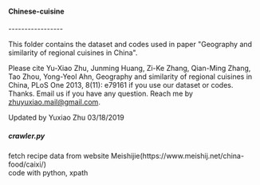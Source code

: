 <h4>Chinese-cuisine</h4>
-----------------

This folder contains the dataset and codes used in paper "Geography and similarity of regional cuisines in China". 

Please cite Yu-Xiao Zhu, Junming Huang, Zi-Ke Zhang, Qian-Ming Zhang, Tao Zhou, Yong-Yeol Ahn, Geography and similarity of regional cuisines in China, PLoS One 2013, 8(11): e79161 if you use our dataset or codes. Thanks.
Email us if you have any question. Reach me by zhuyuxiao.mail@gmail.com.

Updated by Yuxiao Zhu
03/18/2019


<h5>crawler.py</h5> 
fetch recipe data from website Meishijie(https://www.meishij.net/china-food/caixi/)
</br>
code with python, xpath

